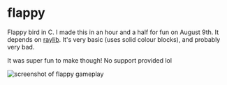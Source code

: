 # flappy
Flappy bird in C. I made this in an hour and a half for fun on August 9th. It 
depends on [raylib](https://github.com/raysan5/raylib). It's very basic (uses
solid colour blocks), and probably very bad.

It was super fun to make though! No support provided lol

![screenshot of flappy gameplay](https://static.violet.wtf/flappy.png)